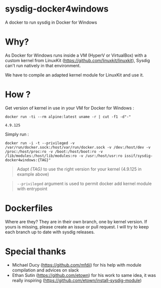 # sysdig-docker4windows
A docker to run sysdig in Docker for Windows

# Why?

As Docker for Windows runs inside a VM (HyperV or VirtualBox) with a custom kernel from LinuxKit (https://github.com/linuxkit/linuxkit), Sysdig can't run natively in that environment.

We have to compile an adapted kernel module for LinuxKit and use it.

# How ?

Get version of kernel in use in your VM for Docker for Windows :
```
docker run -ti --rm alpine:latest uname -r | cut -f1 -d"-"

4.9.125
```

Simply run :

```
docker run -i -t --privileged -v /var/run/docker.sock:/host/var/run/docker.sock -v /dev:/host/dev -v /proc:/host/proc:ro -v /boot:/host/boot:ro -v /lib/modules:/host/lib/modules:ro -v /usr:/host/usr:ro issif/sysdig-docker4windows:{TAG}"
```
> Adapt *{TAG}* to use the right version for your kernel (4.9.125 in example above)

> `--privileged` argument is used to permit docker add kernel module with entrypoint

# Dockerfiles

Where are they? They are in their own branch, one by kernel version. If yours is missing, please create an issue or pull request. I will try to keep each branch up to date with sysdig releases. 

# Special thanks

* Michael Ducy (https://github.com/mfdii) for his help with module compilation and advices on slack
* Ethan Sutin (https://github.com/etown) for his work to same idea, it was really inspiring (https://github.com/etown/install-sysdig-module)
